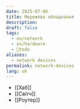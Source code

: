 ```yaml
---
date: 2025-07-06
title: Мережеве обладнання
description: 
draft: false
tags:
  - os/network
  - os/hardware
  - 🌱todo
aliases:
  - network devices
permalink: network-devices
lang: uk
---
```


- [[Хаб]]
- [[Світч]]
- [[Роутер]] 
